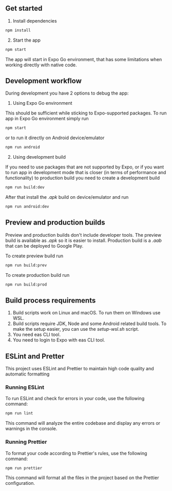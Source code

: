 ## Get started

1. Install dependencies

```bash
npm install
```

2. Start the app

```bash
npm start
```

The app will start in Expo Go environment, that has some limitations when working directly with native code.

## Development workflow

During development you have 2 options to debug the app:

1. Using Expo Go environment

This should be sufficient while sticking to Expo-supported packages. To run app in Expo Go environment simply run

```bash
npm start
```

or to run it directly on Android device/emulator

```bash
npm run android
```

2. Using development build

If you need to use packages that are not supported by Expo, or if you want to run app in development mode that is closer (in terms of performance and functionality) to production build you need to create a development build

```bash
npm run build:dev
```

After that install the _.apk_ build on device/emulator and run

```bash
npm run android:dev
```

## Preview and production builds

Preview and production builds don't include developer tools. The preview build is available as _.apk_ so it is easier to install. Production build is a _.aab_ that can be deployed to Google Play.

To create preview build run

```bash
npm run build:prev
```

To create production build run

```bash
npm run build:prod
```

## Build process requirements

1. Build scripts work on Linux and macOS. To run them on Windows use WSL.
2. Build scripts require JDK, Node and some Android related build tools. To make the setup easier, you can use the _setup-wsl.sh_ script.
3. You need eas CLI tool.
4. You need to login to Expo with eas CLI tool.

## ESLint and Pretter

This project uses ESLint and Prettier to maintain high code quality and automatic formatting

### Running ESLint

To run ESLint and check for errors in your code, use the following command:

```bash
npm run lint
```

This command will analyze the entire codebase and display any errors or warnings in the console.

### Running Prettier

To format your code according to Prettier's rules, use the following command:

```bash
npm run prettier
```

This command will format all the files in the project based on the Prettier configuration.
